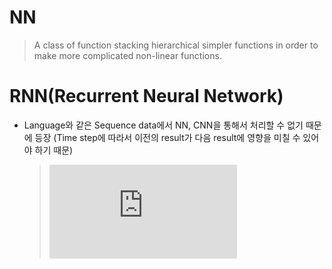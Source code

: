 # NN
> A class of function stacking hierarchical simpler functions in order to make more complicated non-linear functions.

# RNN(Recurrent Neural Network)
  * Language와 같은 Sequence data에서 NN, CNN을 통해서 처리할 수 없기 때문에 등장
  (Time step에 따라서 이전의 result가 다음 result에 영향을 미칠 수 있어야 하기 때문)
  	
  	> ![equation](https://latex.codecogs.com/gif.latex?a%3Db)


<!--stackedit_data:
eyJoaXN0b3J5IjpbMTA4Nzk1ODA3NiwtMjEwNTUzNDQwMSwtOD
E0MTM2ODI2LDIxMjc5MzAwMzZdfQ==
-->